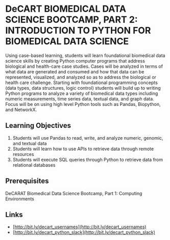 # DeCART BIOMEDICAL DATA SCIENCE BOOTCAMP, PART 2: INTRODUCTION TO PYTHON FOR BIOMEDICAL DATA SCIENCE

Using case-based learning, students will learn foundational biomedical data science skills by creating Python computer programs that address biological and health-care case studies. Cases will be analyzed in terms of what data are generated and consumed and how that data can be represented, visualized, and analyzed so as to address the biological or health care challenge. Starting with foundational programming concepts (data types, data structures, logic control) students will build up to writing Python programs to analyze a variety of biomedical data types including numeric measurements, time series data, textual data, and graph data. Focus will be on using high level Python tools such as Pandas, Biopython, and NetworkX.

## Learning Objectives

1. Students will use Pandas to read, write, and analyze numeric, genomic, and textual data
1. Students will learn how to use APIs to retrieve data through remote resources
1. Students will execute SQL queries through Python to retrieve data from relational databases

## Prerequisites

DeCARAT Biomedical Data Science Bootcamp, Part 1: Computing Environments

## Links

* [http://bit.ly/decart_usernames](http://bit.ly/decart_usernames)
* [http://bit.ly/decart_python_slack](http://bit.ly/decart_python_slack)
